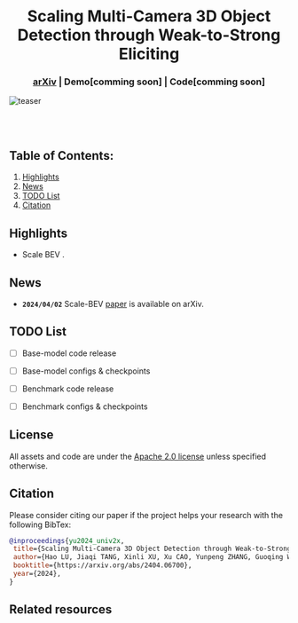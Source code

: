 <div align="center">   
  
# Scaling Multi-Camera 3D Object Detection through Weak-to-Strong Eliciting
</div>

<h3 align="center">
  <a href="https://arxiv.org/abs/2404.06700">arXiv</a> |
  Demo[comming soon] |
  Code[comming soon]
</h3>

![teaser](assets/.png)

<br><br>

## Table of Contents:
1. [Highlights](#high)
2. [News](#news)
3. [TODO List](#todos)
4. [Citation](#citation)

## Highlights <a name="high"></a>

- Scale BEV . 

## News <a name="news"></a>
 
- **`2024/04/02`** Scale-BEV [paper](https://arxiv.org/abs/2404.06700) is available on arXiv.


## TODO List <a name="todos"></a>
- [ ] Base-model code release 
- [ ] Base-model configs & checkpoints
- [ ] Benchmark code release
- [ ] Benchmark configs & checkpoints


## License <a name="license"></a>

All assets and code are under the [Apache 2.0 license](./LICENSE) unless specified otherwise.

## Citation <a name="citation"></a>

Please consider citing our paper if the project helps your research with the following BibTex:

```bibtex
@inproceedings{yu2024_univ2x,
 title={Scaling Multi-Camera 3D Object Detection through Weak-to-Strong Eliciting}, 
 author={Hao LU, Jiaqi TANG, Xinli XU, Xu CAO, Yunpeng ZHANG, Guoqing WANG, Dalong DU, Hao CHEN, Yingcong CHEN},
 booktitle={https://arxiv.org/abs/2404.06700},
 year={2024},
}
```
## Related resources

